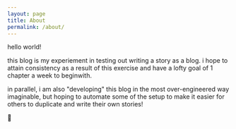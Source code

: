 ```yaml
---
layout: page
title: About
permalink: /about/
---
```


hello world! 

this blog is my experiement in testing out writing a story as a blog. i hope to attain consistency as a result of this exercise and have a lofty goal of 1 chapter a week to beginwith. 

in parallel, i am also "developing" this blog in the most over-engineered way imaginable, but hoping to automate some of the setup to make it easier for others to duplicate and write their own stories!

🤞
